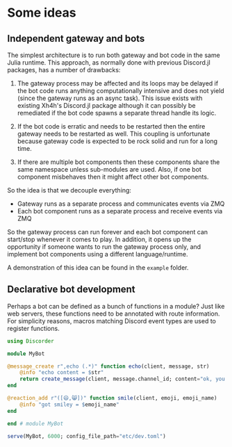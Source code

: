 # Some ideas

## Independent gateway and bots

The simplest architecture is to run both gateway and bot code in the same Julia runtime.
This approach, as normally done with previous Discord.jl packages, has a number of drawbacks:

1. The gateway process may be affected and its loops may be delayed if the bot code runs anything computationally intensive and does not yield (since the gateway runs as an async task). This issue exists with existing Xh4h's Discord.jl package although it can possibly be remediated if the bot code spawns a separate thread handle its logic.

2. If the bot code is erratic and needs to be restarted then the entire gateway needs to be restarted as well. This coupling is unfortunate because gateway code is expected to be rock solid and run for a long time.

3. If there are multiple bot components then these components share the same namespace unless sub-modules are used. Also, if one bot component misbehaves then it might affect other bot components.

So the idea is that we decouple everything:

- Gateway runs as a separate process and communicates events via ZMQ
- Each bot component runs as a separate process and receive events via ZMQ

So the gateway process can run forever and each bot component can start/stop whenever it comes to play.
In addition, it opens up the opportunity if someone wants to run the gateway process only, and implement
bot components using a different language/runtime.

A demonstration of this idea can be found in the `example` folder.

## Declarative bot development

Perhaps a bot can be defined as a bunch of functions in a module?
Just like web servers, these functions need to be annotated with route
information. For simplicity reasons, macros matching Discord event types
are used to register functions.

```julia
using Discorder

module MyBot

@message_create r",echo (.*)" function echo(client, message, str)
    @info "echo content = $str"
    return create_message(client, message.channel_id; content="ok, you said: $str")
end

@reaction_add r"([😄,😸])" function smile(client, emoji, emoji_name)
    @info "got smiley = $emoji_name"
end

end # module MyBot

serve(MyBot, 6000; config_file_path="etc/dev.toml")
```
